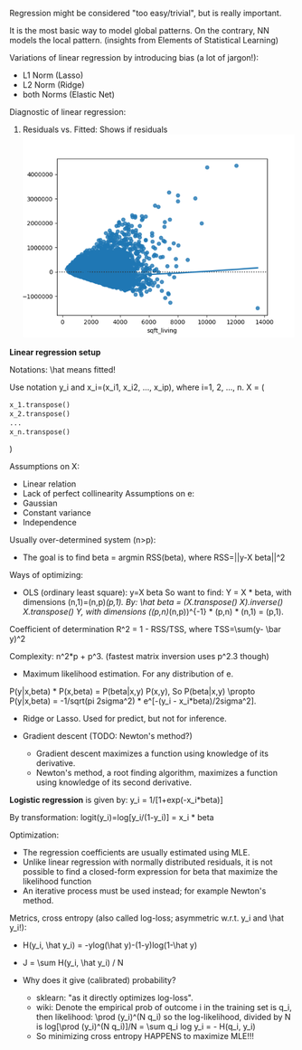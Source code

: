 

Regression might be considered "too easy/trivial", but is really important.

It is the most basic way to model global patterns. On the contrary, NN models the local pattern. 
(insights from Elements of Statistical Learning)

Variations of linear regression by introducing bias (a lot of jargon!):
+ L1 Norm (Lasso)
+ L2 Norm (Ridge)
+ both Norms (Elastic Net)

Diagnostic of linear regression:
1. Residuals vs. Fitted: Shows if residuals 
![Alt text](figures/residual_plot.png?raw=true "Optional Title")



**Linear regression setup**

Notations:
\hat means fitted!

Use notation y_i and x_i=(x_i1, x_i2, ..., x_ip), where i=1, 2, ..., n. 
X = (

    x_1.transpose()
    x_2.transpose()
    ...
    x_n.transpose()
    
)

Assumptions on X:
- Linear relation
- Lack of perfect collinearity
Assumptions on e:
- Gaussian
- Constant variance
- Independence

Usually over-determined system (n>p):
- The goal is to find beta = argmin RSS(beta), where RSS=||y-X beta||^2

Ways of optimizing:
- OLS (ordinary least square): y=X beta
So want to find:
 Y = X * beta,
with dimensions (n,1)=(n,p)*(p,1).
By:
\hat beta = (X.transpose() X).inverse() X.transpose()  Y,
with dimensions ((p,n)*(n,p))^{-1} * (p,n) * (n,1) = (p,1).

Coefficient of determination R^2 = 1 - RSS/TSS, where TSS=\sum(y- \bar y)^2

Complexity: n^2*p + p^3. (fastest matrix inversion uses p^2.3 though)

- Maximum likelihood estimation. 
For any distribution of e. 

P(y|x,beta) * P(x,beta) = P(beta|x,y) P(x,y), 
So P(beta|x,y) \propto P(y|x,beta) = -1/sqrt(pi 2sigma^2) * e^[-(y_i - x_i*beta)/2sigma^2]. 

- Ridge or Lasso. Used for predict, but not for inference. 

- Gradient descent (TODO: Newton's method?)
    - Gradient descent maximizes a function using knowledge of its derivative. 
    - Newton's method, a root finding algorithm, maximizes a function using knowledge of its second derivative. 

**Logistic regression** is given by:
y_i = 1/[1+exp(-x_i*beta)]

By transformation:
logit(y_i)=log[y_i/(1-y_i)] = x_i * beta

Optimization:
- The regression coefficients are usually estimated using MLE.
- Unlike linear regression with normally distributed residuals, it is not possible to find a closed-form expression for beta that maximize the likelihood function 
- An iterative process must be used instead; for example Newton's method.

Metrics, cross entropy (also called log-loss; asymmetric w.r.t. y_i and \hat y_i!):
- H(y_i, \hat y_i) = -ylog(\hat y)-(1-y)log(1-\hat y)
- J = \sum H(y_i, \hat y_i) / N

- Why does it give (calibrated) probability?
    - sklearn: "as it directly optimizes log-loss". 
    - wiki: Denote the empirical prob of outcome i in the training set is q_i, then likelihood:
        \prod (y_i)^(N q_i)
        so the log-likelihood, divided by N is log[\prod (y_i)^(N q_i)]/N = \sum q_i log y_i = - H(q_i, y_i)
    - So minimizing cross entropy HAPPENS to maximize MLE!!!
        

   
